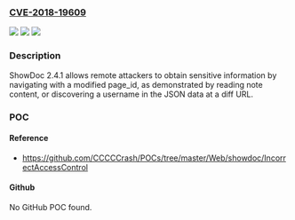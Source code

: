 ### [CVE-2018-19609](https://cve.mitre.org/cgi-bin/cvename.cgi?name=CVE-2018-19609)
![](https://img.shields.io/static/v1?label=Product&message=n%2Fa&color=blue)
![](https://img.shields.io/static/v1?label=Version&message=n%2Fa&color=blue)
![](https://img.shields.io/static/v1?label=Vulnerability&message=n%2Fa&color=brighgreen)

### Description

ShowDoc 2.4.1 allows remote attackers to obtain sensitive information by navigating with a modified page_id, as demonstrated by reading note content, or discovering a username in the JSON data at a diff URL.

### POC

#### Reference
- https://github.com/CCCCCrash/POCs/tree/master/Web/showdoc/IncorrectAccessControl

#### Github
No GitHub POC found.

